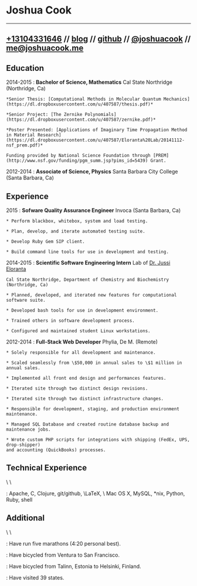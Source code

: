 Joshua Cook
============

-------------------------------------------------------------------------------------------------------------------------------------------------------------------------------------------------------------------
 [+13104331646](tel:+13104331646) // [blog](http://joshuacook.github.io) // [github](http://github.com/joshuacook) // [\@joshuacook](http://twitter.com/joshuacook) // [me@joshuacook.me](mailto:me@joshuacook.me)
-------------------------------------------------------------------------------------------------------------------------------------------------------------------------------------------------------------------

Education
---------

2014-2015
:   **Bachelor of Science, Mathematics** Cal State Northridge (Northridge, Ca)

    *Senior Thesis: [Computational Methods in Molecular Quantum Mechanics](https://dl.dropboxusercontent.com/u/407587/thesis.pdf)*

    *Senior Project: [The Zernike Polynomials](https://dl.dropboxusercontent.com/u/407587/zernike.pdf)*

    *Poster Presented: [Applications of Imaginary Time Propagation Method in Material Research](https://dl.dropboxusercontent.com/u/407587/Eloranta%20Lab/20141112-nsf_prem.pdf)*
    
    Funding provided by National Science Foundation through [PREM](http://www.nsf.gov/funding/pgm_summ.jsp?pims_id=5439) Grant.

2012-2014
:   **Associate of Science, Physics** Santa Barbara City College (Santa Barbara, Ca)

Experience
----------

2015
:   **Sofware Quality Assurance Engineer** Invoca (Santa Barbara, Ca) 

    * Perform blackbox, whitebox, system and load testing.
 
    * Plan, develop, and iterate automated testing suite. 

    * Develop Ruby Gem SIP client.
    
    * Build command line tools for use in development and testing.  

2014-2015
:   **Scientific Software Engineering Intern** Lab of [Dr. Jussi Eloranta](http://www.csun.edu/~jeloranta/)

    Cal State Northridge, Department of Chemistry and Biochemistry (Northridge, Ca)

    * Planned, developed, and iterated new features for computational software suite.

    * Developed bash tools for use in development environment.

    * Trained others in software development process.
    
    * Configured and maintained student Linux workstations.

2012-2014 
:   **Full-Stack Web Developer** Phylia, De M. (Remote)

    * Solely responsible for all development and maintenance.

    * Scaled seamlessly from \$50,000 in annual sales to \$1 million in annual sales. 
    
    * Implemented all front end design and performances features.
    
    * Iterated site through two distinct design revisions.
    
    * Iterated site through two distinct infrastructure changes. 

    * Responsible for development, staging, and production environment maintenance.

    * Managed SQL Database and created routine database backup and maintenance jobs.

    * Wrote custom PHP scripts for integrations with shipping (FedEx, UPS, drop-shipper) 
    and accounting (QuickBooks) processes.

Technical Experience
--------------------

\ \ 

:   Apache, C, Clojure, git/github, \LaTeX, \ Mac OS X, MySQL, \*nix, Python, Ruby, shell  

Additional
----------

\ \ 

: Have run five marathons (4:20 personal best).

: Have bicycled from Ventura to San Francisco.

: Have bicycled from Talinn, Estonia to Helsinki, Finland.

: Have visited 39 states. 

